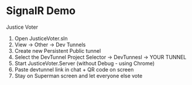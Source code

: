 # SignalR Demo

Justice Voter

1. Open JusticeVoter.sln
2. View -> Other -> Dev Tunnels
3. Create new Persistent Public tunnel
4. Select the DevTunnel Project Selector -> DevTunnesl -> YOUR TUNNEL
5. Start JusticeVoter.Server (without Debug - using Chrome)
6. Paste devtunnel link in chat + QR code on screen
7. Stay on Superman screen and let everyone else vote